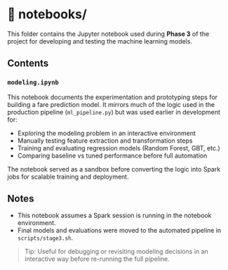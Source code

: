 # 📁 notebooks/

This folder contains the Jupyter notebook used during **Phase 3** of the project for developing and testing the machine learning models.

## Contents

### `modeling.ipynb`

This notebook documents the experimentation and prototyping steps for building a fare prediction model. It mirrors much of the logic used in the production pipeline (`ml_pipeline.py`) but was used earlier in development for:

- Exploring the modeling problem in an interactive environment
- Manually testing feature extraction and transformation steps
- Training and evaluating regression models (Random Forest, GBT, etc.)
- Comparing baseline vs tuned performance before full automation

The notebook served as a sandbox before converting the logic into Spark jobs for scalable training and deployment.

## Notes

- This notebook assumes a Spark session is running in the notebook environment.
- Final models and evaluations were moved to the automated pipeline in `scripts/stage3.sh`.

> Tip: Useful for debugging or revisiting modeling decisions in an interactive way before re-running the full pipeline.

